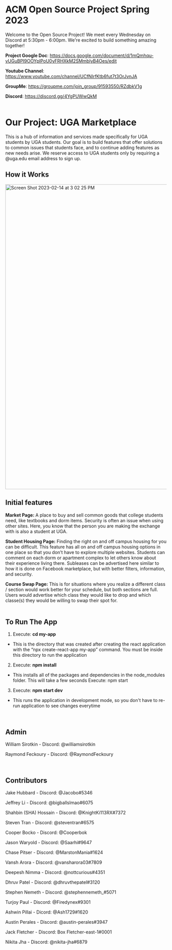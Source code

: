 # ACM Open Source Project Spring 2023

Welcome to the Open Source Project! We meet every Wednesday on Discord at 5:30pm - 6:00pm. We're excited to build something amazing together!


<b>Project Google Doc</b>: https://docs.google.com/document/d/1mQmhqu-vUGuBPI9OOYplPoU0yFRHXkM2SMmblyB4Oes/edit

<b>Youtube Channel</b>: https://www.youtube.com/channel/UCfNIrfKtb6fut7t3OrJvnJA

<b>GroupMe</b>: https://groupme.com/join_group/91593550/RZdbkV1g

<b>Discord</b>: https://discord.gg/4YgPUWwQkM
<br>
<br>

<b> <h1> Our Project: UGA Marketplace</h1></b>

This is a hub of information and services made specifically for UGA students by UGA students. Our goal is to build features that offer solutions to common issues that students face, and to continue adding features as new needs arise. We reserve access to UGA students only by requiring a @uga.edu email address to sign up.
<br>

<b> <h2> How it Works </h2></b>
<img width="950" alt="Screen Shot 2023-02-14 at 3 02 25 PM" src="https://user-images.githubusercontent.com/87153798/218848652-0940c29d-f03c-44f9-8f91-1c24b80f2f76.png">

<b> <h2> Initial features </h2></b>

<b> Market Page: </b>
A place to buy and sell common goods that college students need, like textbooks and dorm items.
Security is often an issue when using other sites. Here, you know that the person you are making the exchange with is also a student at UGA.

<b> Student Housing Page:</b>
Finding the right on and off campus housing for you can be difficult. This feature has all on and off campus housing options in one place so that you don’t have to explore multiple websites.
Students can comment on each dorm or apartment complex to let others know about their experience living there.
Subleases can be advertised here similar to how it is done on Facebook marketplace, but with better filters, information, and security. 

<b> Course Swap Page:</b>
This is for situations where you realize a different class / section would work better for your schedule, but both sections are full.
Users would advertise which class they would like to drop and which classe(s) they would be willing to swap their spot for. 
<br>
<br>

<b> <h2> To Run The App </h2></b>

1. Execute: <b>cd my-app</b>
- This is the directory that was created after creating the react application with the “npx create-react-app my-app” command.
You must be inside this directory to run the application

2. Execute: <b>npm install</b>
- This installs all of the packages and dependencies in the node_modules folder. This will take a few seconds
Execute: npm start

3. Execute: <b>npm start dev</b>
- This runs the application in development mode, so you don't have to re-run application to see changes everytime

<br>

<b><h2>Admin</h2></b>

William Sirotkin - Discord: @williamsirotkin

Raymond Feckoury - Discord: @RaymondFeckoury

<br>

<b><h2>Contributors</h2></b>

Jake Hubbard - Discord: @Jacobo#5346

Jeffrey Li - Discord: @bigballslmao#6075

Shahbin (SHA) Hossain - Discord: @KnightKi113RX#7372

Steven Tran - Discord: @steventran#6575

Cooper Bocko - Discord: @Cooperbok

Jason Waryold - Discord: @Saarhi#9647

Chase Pitser - Discord: @MarstonMania#1624

Vansh Arora - Discord: @vansharora03#7809

Deepesh Nimma - Discord: @nottcurious#4351

Dhruv Patel - Discord: @dhruvthepatel#3120

Stephen Nemeth - Discord: @stephennemeth\_#5071

Turjoy Paul - Discord: @Firedynex#9301

Ashwin Pillai - Dicord: @Ash1729#1620

Austin Perales - Discord: @austin-perales#3947

Jack Fletcher - Discord: Box Fletcher-east-1#0001

Nikita Jha - Discord: @nikita-jha#6879

